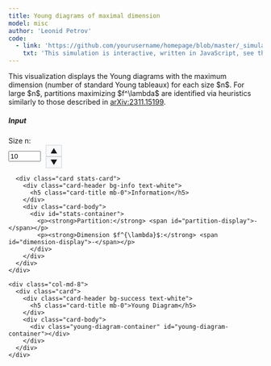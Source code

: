 ```yaml
---
title: Young diagrams of maximal dimension
model: misc
author: 'Leonid Petrov'
code:
  - link: 'https://github.com/yourusername/homepage/blob/master/_simulations/misc/2025-05-04-dim-lambda.md'
    txt: 'This simulation is interactive, written in JavaScript, see the source code of this page at the link'
---
```

<script src="{{site.url}}/js/d3.v7.min.js"></script>

<style>
  .chart-container {
    height: 400px;
    width: 100%;
  }
  .young-diagram-container {
    margin-top: 20px;
    text-align: center;
  }
  .young-box {
    fill: #4682b4;
    stroke: #000;
    stroke-width: 1px;
  }
  .young-box-new {
    fill: #ff7f50; /* Coral color for new boxes */
    stroke: #000;
    stroke-width: 1px;
  }
  .young-box-moved {
    fill: #9370db; /* Medium purple for moved boxes */
    stroke: #000;
    stroke-width: 1px;
  }
  .young-box-removed {
    fill: none;
    stroke: #ff0000; /* Red color for removed boxes */
    stroke-width: 2px;
    stroke-dasharray: 5,5;
  }
  .stats-card {
    margin-top: 20px;
  }
  .number-input-container {
    display: flex;
    align-items: center;
  }
  .number-controls {
    display: flex;
    flex-direction: column;
    margin-left: 10px;
  }
  .number-control-btn {
    cursor: pointer;
    padding: 2px 8px;
    background: #f8f9fa;
    border: 1px solid #ced4da;
    user-select: none;
  }
  .number-control-btn:hover {
    background: #e9ecef;
  }
</style>

<div class="container mt-5">
  <div class="row">
    <div class="col-md-12">
      <p>
          This visualization displays the Young diagrams with the maximum dimension (number of standard Young tableaux)
          for each size $n$. For large $n$, partitions maximizing $f^\lambda$ are identified via heuristics similarly to those described in <a href="https://arxiv.org/abs/2311.15199">arXiv:2311.15199</a>.
      </p>
    </div>
  </div>

  <div class="row mt-4">
    <div class="col-md-4">
      <div class="card">
        <div class="card-header bg-primary text-white">
          <h5 class="card-title mb-0">Input</h5>
        </div>
        <div class="card-body">
          <div class="mb-3">
            <label for="size-n" class="form-label">Size n:</label>
            <div class="number-input-container">
              <input type="number" class="form-control" id="size-n" min="1" max="116" value="10" required>
              <div class="number-controls">
                  <span class="number-control-btn" id="increment-btn">▲</span>
                  <span class="number-control-btn" id="decrement-btn">▼</span>
              </div>
            </div>
          </div>
        </div>
      </div>

      <div class="card stats-card">
        <div class="card-header bg-info text-white">
          <h5 class="card-title mb-0">Information</h5>
        </div>
        <div class="card-body">
          <div id="stats-container">
            <p><strong>Partition:</strong> <span id="partition-display">-</span></p>
            <p><strong>Dimension $f^{\lambda}$:</strong> <span id="dimension-display">-</span></p>
          </div>
        </div>
      </div>
    </div>

    <div class="col-md-8">
      <div class="card">
        <div class="card-header bg-success text-white">
          <h5 class="card-title mb-0">Young Diagram</h5>
        </div>
        <div class="card-body">
          <div class="young-diagram-container" id="young-diagram-container"></div>
        </div>
      </div>
    </div>
  </div>
</div>

<script>
  // Store the partition data for each size n
  const partitionData = {
    1: {
      partition: [1],
      dimension: 1
    },
    2: {
      partition: [1, 1],
      dimension: 1
    },
    3: {
      partition: [2, 1],
      dimension: 2
    },
    4: {
      partition: [2, 1, 1],
      dimension: 3
    },
    5: {
      partition: [3, 1, 1],
      dimension: 6
    },
    6: {
      partition: [3, 2, 1],
      dimension: 16
    },
    7: {
      partition: [3, 2, 1, 1],
      dimension: 35
    },
    8: {
      partition: [4, 2, 1, 1],
      dimension: 90
    },
    9: {
      partition: [4, 2, 2, 1],
      dimension: 216
    },
    10: {
      partition: [4, 3, 2, 1],
      dimension: 768
    },
    11: {
      partition: [4, 3, 2, 1, 1],
      dimension: 2310
    },
    12: {
      partition: [5, 3, 2, 1, 1],
      dimension: 7700
    },
    13: {
      partition: [5, 3, 2, 2, 1],
      dimension: 21450
    },
    14: {
      partition: [5, 3, 2, 2, 1, 1],
      dimension: 69498
    },
    15: {
      partition: [5, 4, 3, 2, 1],
      dimension: 292864
    },
    16: {
      partition: [5, 4, 3, 2, 1, 1],
      dimension: 1153152
    },
    17: {
      partition: [6, 4, 3, 2, 1, 1],
      dimension: 4873050
    },
    18: {
      partition: [6, 4, 3, 2, 1, 1, 1],
      dimension: 16336320
    },
    19: {
      partition: [6, 4, 3, 2, 2, 1, 1],
      dimension: 64664600
    },
    20: {
      partition: [6, 5, 3, 2, 2, 1, 1],
      dimension: 249420600
    },
    21: {
      partition: [7, 5, 3, 2, 2, 1, 1],
      dimension: 1118939184
    },
    22: {
      partition: [6, 5, 4, 3, 2, 1, 1],
      dimension: 5462865408
    },
    23: {
      partition: [7, 5, 4, 3, 2, 1, 1],
      dimension: 28542158568
    },
    24: {
      partition: [7, 5, 4, 3, 2, 1, 1, 1],
      dimension: 117487079424
    },
    25: {
      partition: [7, 5, 4, 3, 2, 2, 1, 1],
      dimension: 547591590000
    },
    26: {
      partition: [8, 5, 4, 3, 2, 2, 1, 1],
      dimension: 2474843571200
    },
    27: {
      partition: [8, 6, 4, 3, 2, 2, 1, 1],
      dimension: 12760912164000
    },
    28: {
      partition: [8, 6, 4, 3, 3, 2, 1, 1],
      dimension: 57424104738000
    },
    29: {
      partition: [7, 6, 5, 4, 3, 2, 1, 1],
      dimension: 295284192952320
    },
    30: {
      partition: [8, 6, 5, 4, 3, 2, 1, 1],
      dimension: 1865134921890240
    },
    31: {
      partition: [8, 6, 5, 4, 3, 2, 1, 1, 1],
      dimension: 9241827385190400
    },
    32: {
      partition: [8, 6, 5, 4, 3, 2, 2, 1, 1],
      dimension: 50385731994259200
    },
    33: {
      partition: [9, 6, 5, 4, 3, 2, 2, 1, 1],
      dimension: 268401306245529600
    },
    34: {
      partition: [9, 7, 5, 4, 3, 2, 2, 1, 1],
      dimension: 1579812376072320000
    },
    35: {
      partition: [9, 7, 5, 4, 3, 3, 2, 1, 1],
      dimension: 7821859115070000000
    },
    36: {
      partition: [9, 7, 6, 4, 3, 3, 2, 1, 1],
      dimension: 40971642983700000000
    },
    37: {
      partition: [9, 7, 5, 4, 3, 3, 2, 2, 1, 1],
      dimension: 222250513478508715200
    },
    38: {
      partition: [9, 7, 6, 5, 4, 3, 2, 1, 1],
      dimension: 1592694283209952665600
    },
    39: {
      partition: [9, 7, 6, 5, 4, 3, 2, 1, 1, 1],
      dimension: 9335226290275709091840
    },
    40: {
      partition: [9, 7, 6, 5, 4, 3, 2, 2, 1, 1],
      dimension: 58965081685061803130880
    },
    41: {
      partition: [10, 7, 6, 5, 4, 3, 2, 2, 1, 1],
      dimension: 366086379166733146521600
    },
    42: {
      partition: [10, 8, 6, 5, 4, 3, 2, 2, 1, 1],
      dimension: 2455861544135906461632000
    },
    43: {
      partition: [10, 8, 6, 5, 4, 3, 2, 2, 1, 1, 1],
      dimension: 14064743140340298422496480
    },
    44: {
      partition: [11, 8, 6, 5, 4, 3, 2, 2, 1, 1, 1],
      dimension: 82628724406182220050744960
    },
    45: {
      partition: [10, 8, 6, 5, 4, 3, 3, 2, 2, 1, 1],
      dimension: 500283928761422348434320000
    },
    46: {
      partition: [11, 8, 6, 5, 4, 3, 3, 2, 2, 1, 1],
      dimension: 3099186881321017005002484000
    },
    47: {
      partition: [10, 8, 7, 6, 5, 4, 3, 2, 1, 1],
      dimension: 20368873512400427423405568000
    },
    48: {
      partition: [10, 8, 7, 6, 5, 4, 3, 2, 1, 1, 1],
      dimension: 139108709149402516499579535360
    },
    49: {
      partition: [10, 8, 7, 6, 5, 4, 3, 2, 2, 1, 1],
      dimension: 1007882872827294450598918225920
    },
    50: {
      partition: [11, 8, 7, 6, 5, 4, 3, 2, 2, 1, 1],
      dimension: 7213044178117167522200420352000
    },
    51: {
      partition: [11, 9, 7, 6, 5, 4, 3, 2, 2, 1, 1],
      dimension: 54862456282689907329134847590400
    },
    52: {
      partition: [11, 9, 7, 6, 5, 4, 3, 2, 2, 1, 1, 1],
      dimension: 360271734400780906661162863257600
    },
    53: {
      partition: [12, 9, 7, 6, 5, 4, 3, 2, 2, 1, 1, 1],
      dimension: 2416328017978835907706221223561800
    },
    54: {
      partition: [11, 9, 7, 6, 5, 4, 3, 3, 2, 2, 1, 1],
      dimension: 16032089198265876501244987648140000
    },
    55: {
      partition: [12, 9, 7, 6, 5, 4, 3, 3, 2, 2, 1, 1],
      dimension: 112332940080014807351231850047731500
    },
    56: {
      partition: [12, 9, 8, 6, 5, 4, 3, 3, 2, 2, 1, 1],
      dimension: 780924182374434489607494144716850000
    },
    57: {
      partition: [12, 10, 8, 6, 5, 4, 3, 3, 2, 2, 1, 1],
      dimension: 5759492688586530968032605948341040000
    },
    58: {
      partition: [12, 10, 8, 6, 5, 4, 4, 3, 2, 2, 1, 1],
      dimension: 39204228543251710567342810799102400000
    },
    59: {
      partition: [11, 9, 8, 7, 6, 5, 4, 3, 2, 2, 1, 1],
      dimension: 284360991016399770894957040134389760000
    },
    60: {
      partition: [12, 9, 8, 7, 6, 5, 4, 3, 2, 2, 1, 1],
      dimension: 2321999844171845578871179664651452416000
    },
    // Continue up to n=116
    61: {
      partition: [12, 10, 8, 7, 6, 5, 4, 3, 2, 2, 1, 1],
      dimension: 19896436084338134974427586952682903961600
    },
    62: {
      partition: [12, 10, 8, 7, 6, 5, 4, 3, 2, 2, 1, 1, 1],
      dimension: 148493270650299093215991941843059928064000
    },
    63: {
      partition: [13, 10, 8, 7, 6, 5, 4, 3, 2, 2, 1, 1, 1],
      dimension: 1128084815471490923775238783188995891011200
    },
    64: {
      partition: [13, 10, 8, 7, 6, 5, 4, 3, 3, 2, 1, 1, 1],
      dimension: 8229081864439402212381478702631306868113280
    },
    65: {
      partition: [13, 10, 8, 7, 6, 5, 4, 3, 3, 2, 2, 1, 1],
      dimension: 64744511859060420712290642354586811061519360
    },
    66: {
      partition: [13, 10, 9, 7, 6, 5, 4, 3, 3, 2, 2, 1, 1],
      dimension: 492648887206925778427244427860670202969057200
    },
    67: {
      partition: [13, 11, 9, 7, 6, 5, 4, 3, 3, 2, 2, 1, 1],
      dimension: 4025571251354748853301084014788823689834654000
    },
    68: {
      partition: [13, 11, 9, 7, 6, 5, 4, 3, 3, 2, 2, 1, 1, 1],
      dimension: 30473167912125109106974726128840645867371520000
    },
    69: {
      partition: [14, 11, 9, 7, 6, 5, 4, 3, 3, 2, 2, 1, 1, 1],
      dimension: 234417911643806987948678393500955835502166016000
    },
    70: {
      partition: [14, 11, 9, 7, 6, 5, 4, 4, 3, 2, 2, 1, 1, 1],
      dimension: 1788611255686599443441275423897069708421376000000
    },
    // Adding more partitions up to n=116
    71: { partition: [14, 11, 9, 8, 6, 5, 4, 4, 3, 2, 2, 1, 1, 1], dimension: 14061798146634215100928457529846541203122400000000 },
    72: { partition: [13, 11, 9, 8, 7, 6, 5, 4, 3, 2, 2, 1, 1], dimension: 130752274327952321538989760952406388528535044096000 },
    73: { partition: [13, 11, 9, 8, 7, 6, 5, 4, 3, 2, 2, 1, 1, 1], dimension: 1099941833914297566548100976306304543754345185280000 },
    74: { partition: [14, 11, 9, 8, 7, 6, 5, 4, 3, 2, 2, 1, 1, 1], dimension: 9393814297722007346466225462665628282244030499904000 },
    75: { partition: [14, 11, 9, 8, 7, 6, 5, 4, 3, 3, 2, 1, 1, 1], dimension: 75591730449481189068765207148175917862445398493000000 },
    76: { partition: [14, 11, 9, 8, 7, 6, 5, 4, 3, 3, 2, 2, 1, 1], dimension: 660943493657107495213974182754150511637360513303040000 },
    77: { partition: [14, 11, 10, 8, 7, 6, 5, 4, 3, 3, 2, 2, 1, 1], dimension: 5507479956694844226612276769373271537654140064265320000 },
    78: { partition: [14, 12, 10, 8, 7, 6, 5, 4, 3, 3, 2, 2, 1, 1], dimension: 49718318339225029555103035309089735554926840176109440000 },
    79: { partition: [14, 12, 10, 8, 7, 6, 5, 4, 3, 3, 2, 2, 1, 1, 1], dimension: 418920939879777844937260609944023276410019030898651955200 },
    80: { partition: [15, 12, 10, 8, 7, 6, 5, 4, 3, 3, 2, 2, 1, 1, 1], dimension: 3579026417818008407776702958356552842464133458949423759360 },
    81: { partition: [15, 12, 10, 8, 7, 6, 5, 4, 4, 3, 2, 2, 1, 1, 1], dimension: 29326030832439019031092736803263846956891854060380047278080 },
    82: { partition: [15, 12, 10, 9, 7, 6, 5, 4, 4, 3, 2, 2, 1, 1, 1], dimension: 245717058969967243667527972726893680531472205822714908672000 },
    83: { partition: [15, 12, 10, 8, 7, 6, 5, 4, 4, 3, 3, 2, 2, 1, 1], dimension: 1958510306535009521762165974428282510483897121566558093312000 },
    84: { partition: [14, 12, 10, 9, 8, 7, 6, 5, 4, 3, 2, 2, 1, 1], dimension: 17199984970509310503422142406316778944531851299986079744000000 },
    85: { partition: [14, 12, 10, 9, 8, 7, 6, 5, 4, 3, 2, 2, 1, 1, 1], dimension: 161866387856671801830938160974282163319008607501789408788480000 },
    86: { partition: [15, 12, 10, 9, 8, 7, 6, 5, 4, 3, 2, 2, 1, 1, 1], dimension: 1543188965753898098745955145496379055557243125097337202422906880 },
    87: { partition: [15, 12, 10, 9, 8, 7, 6, 5, 4, 3, 3, 2, 1, 1, 1], dimension: 13652515506675457063836747192041480586149162971910780027773255200 },
    88: { partition: [15, 12, 10, 9, 8, 7, 6, 5, 4, 3, 3, 2, 2, 1, 1], dimension: 132012112829058929697216055665548406632996088226054058331660288000 },
    89: { partition: [15, 12, 11, 9, 8, 7, 6, 5, 4, 3, 3, 2, 2, 1, 1], dimension: 1202770010851978089499001986967434093160593877549352313484968012800 },
    90: { partition: [15, 13, 11, 9, 8, 7, 6, 5, 4, 3, 3, 2, 2, 1, 1], dimension: 11952161805200485671523852732672950906233029612342903238952910848000 },
    91: { partition: [15, 13, 11, 9, 8, 7, 6, 5, 4, 3, 3, 2, 2, 1, 1, 1], dimension: 111536354532746933705105521827401388958780700059721074267272511488000 },
    92: { partition: [16, 13, 11, 9, 8, 7, 6, 5, 4, 3, 3, 2, 2, 1, 1, 1], dimension: 1053454252419345014848313815715121307642151973096789037261887897600000 },
    93: { partition: [16, 13, 11, 9, 8, 7, 6, 5, 4, 4, 3, 2, 2, 1, 1, 1], dimension: 9298019732498692589306447931761769662631984023874447420141412024320000 },
    94: { partition: [16, 13, 11, 10, 8, 7, 6, 5, 4, 4, 3, 2, 2, 1, 1, 1], dimension: 83528869990036960061655065586806227330592230516749107406742623092736000 },
    95: { partition: [16, 13, 11, 9, 8, 7, 6, 5, 4, 4, 3, 3, 2, 2, 1, 1], dimension: 738856195291160637064439093409373209747689102713743192921850842710016000 },
    96: { partition: [16, 13, 11, 9, 8, 7, 6, 5, 4, 4, 3, 3, 2, 2, 1, 1, 1], dimension: 6830694040117548932247228149858288447418106733746110630642358121073868800 },
    97: { partition: [16, 13, 11, 10, 8, 7, 6, 5, 4, 4, 3, 3, 2, 2, 1, 1, 1], dimension: 63933734724523910394059324668425220557070884535418451305089068784299552000 },
    98: { partition: [16, 14, 12, 10, 8, 7, 6, 5, 4, 4, 3, 3, 2, 2, 1, 1], dimension: 587608644132988669062315659190628313018199189598748549625037176301076447232 },
    99: { partition: [16, 14, 12, 10, 8, 7, 6, 5, 4, 4, 3, 3, 2, 2, 1, 1, 1], dimension: 5629956124941094770622386912044341575706909420518139046529417862613615814000 },
    100: { partition: [17, 14, 12, 10, 8, 7, 6, 5, 4, 4, 3, 3, 2, 2, 1, 1, 1], dimension: 54539477511295000975066379739366669128884298419169669212903038310103287500000 },
    101: { partition: [16, 13, 11, 10, 9, 8, 7, 6, 5, 4, 3, 3, 2, 2, 1, 1], dimension: 565378959002571348526487738883086152928500083237801155401255766231772364800000 },
    102: { partition: [16, 13, 11, 10, 9, 8, 7, 6, 5, 4, 3, 3, 2, 2, 1, 1, 1], dimension: 5686551912381574511129147722159555766486912859732682235293686582973153935360000 },
    103: { partition: [16, 14, 12, 10, 9, 8, 7, 6, 5, 4, 3, 3, 2, 2, 1, 1], dimension: 61214329016711158166505670767097073373225632044596866872062611556033207085301760 },
    104: { partition: [16, 14, 12, 10, 9, 8, 7, 6, 5, 4, 3, 3, 2, 2, 1, 1, 1], dimension: 629571928828905856385137619784652309874964139464234066432099908346091489198080000 },
    105: { partition: [17, 14, 12, 10, 9, 8, 7, 6, 5, 4, 3, 3, 2, 2, 1, 1, 1], dimension: 6543617427878537957159797488174446866494284857950790449673796864650405478400000000 },
    106: { partition: [17, 14, 12, 10, 9, 8, 7, 6, 5, 4, 4, 3, 2, 2, 1, 1, 1], dimension: 62248998806107993222904021013832709197228288195326145558076624865148293611520000000 },
    107: { partition: [17, 14, 12, 11, 9, 8, 7, 6, 5, 4, 4, 3, 2, 2, 1, 1, 1], dimension: 600822535255522047374450656754652331112658343843410146461744233385203670292889600000 },
    108: { partition: [17, 14, 12, 10, 9, 8, 7, 6, 5, 4, 4, 3, 3, 2, 2, 1, 1], dimension: 5859053607504252923711044267102909797677033029585662217958005496073729528960122880000 },
    109: { partition: [17, 14, 12, 10, 9, 8, 7, 6, 5, 4, 4, 3, 3, 2, 2, 1, 1, 1], dimension: 59379551491616867820813793786673418100650673100467326423241849100982654799687188480000 },
    110: { partition: [17, 14, 12, 11, 9, 8, 7, 6, 5, 4, 4, 3, 3, 2, 2, 1, 1, 1], dimension: 593754279116521722049929039398826768910603501370575717477957906392395310042149879808000 },
    111: { partition: [17, 15, 13, 11, 9, 8, 7, 6, 5, 4, 4, 3, 3, 2, 2, 1, 1], dimension: 5843131836928986744562472498190299615029892226822600183226816624070074070360015831040000 },
    112: { partition: [17, 15, 13, 11, 9, 8, 7, 6, 5, 4, 4, 3, 3, 2, 2, 1, 1, 1], dimension: 61105493625303738395253114613131217949919457622033925706446568203732810893059278458880000 },
    113: { partition: [18, 15, 13, 11, 9, 8, 7, 6, 5, 4, 4, 3, 3, 2, 2, 1, 1, 1], dimension: 645284300395922462346988764778610006799667957567032614439503191406364806919846176670528000 },
    114: { partition: [18, 15, 13, 11, 9, 8, 7, 6, 5, 5, 4, 3, 3, 2, 2, 1, 1, 1], dimension: 6471311714640738998035388676878361545551725384849470054442985279137987684523862560930800000 },
    115: { partition: [18, 15, 13, 11, 10, 8, 7, 6, 5, 5, 4, 3, 3, 2, 2, 1, 1, 1], dimension: 66128905523715119393658109922164820371664898533283474357337419642390289909199389685625000000 },
    116: { partition: [18, 15, 13, 11, 10, 8, 7, 6, 6, 5, 4, 3, 3, 2, 2, 1, 1, 1], dimension: 638413540225466549323771634427856615642473725894742100863592254944610659948329752000000000000 }
  };

  // Store the previous partition
  let previousPartition = null;

  // Function to draw the Young diagram for a given partition
  function drawYoungDiagram(partition, n) {
    const container = document.getElementById('young-diagram-container');
    container.innerHTML = '';

    // Set up dimensions
    const boxSize = 40;
    const margin = 20;

    // Get the previous partition if available
    const prevPartition = n > 1 ? partitionData[n-1].partition : null;

    // Calculate max dimensions considering both current and previous partitions
    const numRows = Math.max(partition.length, prevPartition ? prevPartition.length : 0);
    const numCols = Math.max(
      Math.max(...partition),
      prevPartition ? Math.max(...prevPartition) : 0
    );

    const width = numCols * boxSize + margin * 2;
    const height = numRows * boxSize + margin * 2;

    // Create SVG
    const svg = d3.select('#young-diagram-container')
      .append('svg')
      .attr('width', width)
      .attr('height', height);

    // Create a map to track box statuses
    let boxStatuses = new Map();

    // If we have a previous partition, identify box statuses
    if (prevPartition) {
      // Create a map of boxes in the current partition
      const currentBoxes = new Set();
      for (let row = 0; row < partition.length; row++) {
        for (let col = 0; col < partition[row]; col++) {
          currentBoxes.add(`${row},${col}`);
        }
      }

      // Create a map of boxes in the previous partition
      const prevBoxes = new Set();
      for (let row = 0; row < prevPartition.length; row++) {
        for (let col = 0; col < prevPartition[row]; col++) {
          prevBoxes.add(`${row},${col}`);
        }
      }

      // Identify boxes that exist in both partitions (these haven't changed)
      const unchangedBoxes = new Set();
      prevBoxes.forEach(box => {
        if (currentBoxes.has(box)) {
          unchangedBoxes.add(box);
        }
      });

      // Identify boxes that exist in current but not in previous (new boxes)
      const newBoxes = new Set();
      currentBoxes.forEach(box => {
        if (!prevBoxes.has(box)) {
          newBoxes.add(box);
        }
      });

      // Identify boxes that exist in previous but not in current (removed boxes)
      const removedBoxes = new Set();
      prevBoxes.forEach(box => {
        if (!currentBoxes.has(box)) {
          removedBoxes.add(box);
        }
      });

      // For boxes in the current partition, determine if they're new, unchanged, or moved
      for (let row = 0; row < partition.length; row++) {
        for (let col = 0; col < partition[row]; col++) {
          const boxKey = `${row},${col}`;

          if (newBoxes.has(boxKey)) {
            // This is a new box
            boxStatuses.set(boxKey, 'new');
          } else if (unchangedBoxes.has(boxKey)) {
            // This box hasn't changed
            boxStatuses.set(boxKey, 'unchanged');
          } else {
            // If it's neither new nor unchanged, it must have moved from somewhere else
            boxStatuses.set(boxKey, 'moved');
          }
        }
      }

      // Mark removed boxes
      removedBoxes.forEach(boxKey => {
        boxStatuses.set(boxKey, 'removed');
      });
    }

    // First, draw the removed boxes (so they're in the background)
    if (prevPartition) {
      boxStatuses.forEach((status, boxKey) => {
        if (status === 'removed') {
          const [row, col] = boxKey.split(',').map(Number);
          svg.append('rect')
            .attr('class', 'young-box-removed')
            .attr('x', margin + col * boxSize)
            .attr('y', margin + row * boxSize)
            .attr('width', boxSize)
            .attr('height', boxSize);
        }
      });
    }

    // Then, draw the current boxes
    for (let row = 0; row < partition.length; row++) {
      const rowLength = partition[row];
      for (let col = 0; col < rowLength; col++) {
        const boxKey = `${row},${col}`;
        let boxClass = 'young-box';

        // If we have a previous partition, check if this box is new or moved
        if (prevPartition) {
          const boxStatus = boxStatuses.get(boxKey);
          if (boxStatus === 'new') {
            boxClass = 'young-box-new';
          } else if (boxStatus === 'moved') {
            boxClass = 'young-box-moved';
          }
        }

        svg.append('rect')
          .attr('class', boxClass)
          .attr('x', margin + col * boxSize)
          .attr('y', margin + row * boxSize)
          .attr('width', boxSize)
          .attr('height', boxSize);
      }
    }

    // Add a legend
    if (prevPartition) {
      const legendX = margin;
      const legendY = height + 10;
      const legendSpacing = 120;

      // Existing boxes legend
      svg.append('rect')
        .attr('class', 'young-box')
        .attr('x', legendX)
        .attr('y', legendY)
        .attr('width', 20)
        .attr('height', 20);

      svg.append('text')
        .attr('x', legendX + 30)
        .attr('y', legendY + 15)
        .text('Existing');

      // New boxes legend
      svg.append('rect')
        .attr('class', 'young-box-new')
        .attr('x', legendX + legendSpacing)
        .attr('y', legendY)
        .attr('width', 20)
        .attr('height', 20);

      svg.append('text')
        .attr('x', legendX + legendSpacing + 30)
        .attr('y', legendY + 15)
        .text('New');

      // Moved boxes legend
      svg.append('rect')
        .attr('class', 'young-box-moved')
        .attr('x', legendX + legendSpacing * 2)
        .attr('y', legendY)
        .attr('width', 20)
        .attr('height', 20);

      svg.append('text')
        .attr('x', legendX + legendSpacing * 2 + 30)
        .attr('y', legendY + 15)
        .text('Moved');

      // Removed boxes legend
      svg.append('rect')
        .attr('class', 'young-box-removed')
        .attr('x', legendX + legendSpacing * 3)
        .attr('y', legendY)
        .attr('width', 20)
        .attr('height', 20);

      svg.append('text')
        .attr('x', legendX + legendSpacing * 3 + 30)
        .attr('y', legendY + 15)
        .text('Removed');

      // Adjust SVG height to accommodate legend
      svg.attr('height', height + 40);
    }
  }

  // Function to update the display with information for a given size n
  function updateDisplay(n) {
    const data = partitionData[n];

    if (data) {
      // Update partition display
      document.getElementById('partition-display').textContent = `[${data.partition.join(', ')}]`;

      // Format dimension with commas for readability
      const formattedDimension = data.dimension.toLocaleString();
      document.getElementById('dimension-display').textContent = formattedDimension;

      // Draw the Young diagram with the current n value
      drawYoungDiagram(data.partition, n);
    } else {
      document.getElementById('partition-display').textContent = 'Not available';
      document.getElementById('dimension-display').textContent = 'Not available';
      document.getElementById('young-diagram-container').innerHTML = '<p>Data not available for this size.</p>';
    }
  }

  // Add event listeners for the input field and control buttons
  document.addEventListener('DOMContentLoaded', function() {
    const inputElement = document.getElementById('size-n');
    const incrementBtn = document.getElementById('increment-btn');
    const decrementBtn = document.getElementById('decrement-btn');

    // Initialize with default value
    updateDisplay(parseInt(inputElement.value));

    // Add event listener for input changes
    inputElement.addEventListener('input', function() {
      const n = parseInt(this.value);
      if (n >= 1 && n <= 116) {
        updateDisplay(n);
      }
    });

    // Add event listener for increment button
    incrementBtn.addEventListener('click', function() {
      const currentValue = parseInt(inputElement.value) || 0;
      const maxValue = parseInt(inputElement.max) || 116;

      if (currentValue < maxValue) {
        inputElement.value = currentValue + 1;
        updateDisplay(currentValue + 1);
      }
    });

    // Add event listener for decrement button
    decrementBtn.addEventListener('click', function() {
      const currentValue = parseInt(inputElement.value) || 0;
      const minValue = parseInt(inputElement.min) || 1;

      if (currentValue > minValue) {
        inputElement.value = currentValue - 1;
        updateDisplay(currentValue - 1);
      }
    });
  });

  // Handle window resize
  window.addEventListener('resize', function() {
    const inputElement = document.getElementById('size-n');
    updateDisplay(parseInt(inputElement.value));
  });
</script>
